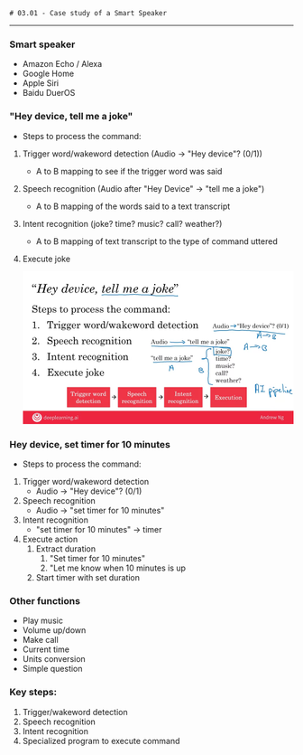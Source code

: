     # 03.01 - Case study of a Smart Speaker

---

### Smart speaker
- Amazon Echo / Alexa
- Google Home
- Apple Siri
- Baidu DuerOS

### "Hey device, tell me a joke"
- Steps to process the command:
1. Trigger word/wakeword detection (Audio -> "Hey device"? (0/1))
    - A to B mapping to see if the trigger word was said
2. Speech recognition (Audio after "Hey Device" -> "tell me a joke")
    - A to B mapping of the words said to a text transcript
3. Intent recognition (joke? time? music? call? weather?)
    - A to B mapping of text transcript to the type of command uttered
4. Execute joke

    ![Speaker Workflow](images/speakerworkflow.png)

### Hey device, set timer for 10 minutes
- Steps to process the command:
1. Trigger word/wakeword detection
    - Audio -> "Hey device"? (0/1)
2. Speech recognition
    - Audio -> "set timer for 10 minutes"
3. Intent recognition
    - "set timer for 10 minutes" -> timer
4. Execute action
    1. Extract duration
        1. "Set timer for 10 minutes"
        2. "Let me know when 10 minutes is up
    2. Start timer with set duration

### Other functions
- Play music
- Volume up/down
- Make call
- Current time
- Units conversion
- Simple question

### Key steps:
1. Trigger/wakeword detection
2. Speech recognition
3. Intent recognition
4. Specialized program to execute command